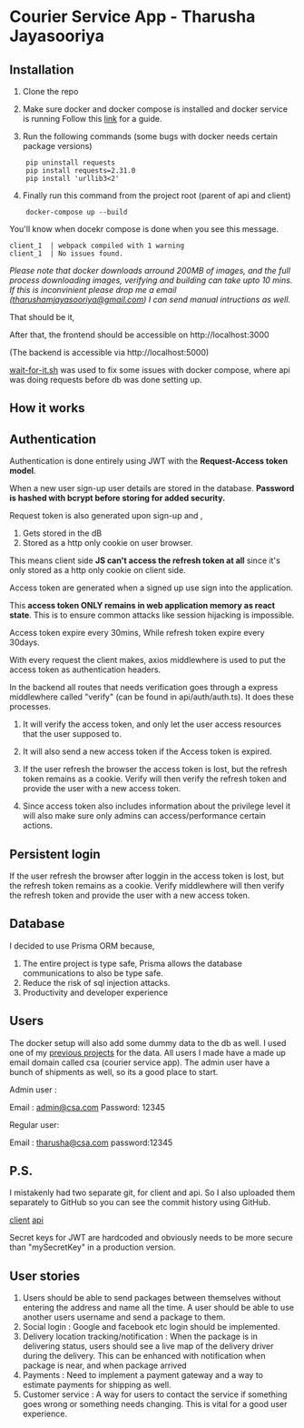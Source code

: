 # Courier Service App - Tharusha Jayasooriya

## Installation

 

1. Clone the repo 

2. Make sure docker and docker compose is installed and docker service is running 
	Follow this [link](https://docs.docker.com/compose/install/) for a guide.

4. Run the following commands (some bugs with docker needs certain package versions)
```
    pip uninstall requests
    pip install requests=2.31.0
    pip install 'urllib3<2'
```

4. Finally run this command from the project root (parent of api and client)
```
    docker-compose up --build
```
You'll know when docekr compose is done when you see this message.

    client_1  | webpack compiled with 1 warning
    client_1  | No issues found.


*Please note that docker downloads arround 200MB of images, and the full process downloading images, verifying and building can take upto 10 mins. If this is inconvinient please drop me a email (tharushamjayasooriya@gmail.com) I can send manual intructions as well.*

That should be it,

After that, the frontend should be accessible on 
http://localhost:3000

(The backend is accessible via http://localhost:5000)

[wait-for-it.sh](https://github.com/vishnubob/wait-for-it/) was used to fix some issues with docker compose, where api was doing requests before db was done setting up. 


## How it works

## Authentication

Authentication is done entirely using JWT with the **Request-Access token model**. 

When a new user sign-up user details are stored in the database. **Password is hashed with bcrypt before storing for added security.** 

Request token is also generated upon sign-up and ,
1. Gets stored in the dB
2. Stored as a http only cookie on user browser.

This means client side **JS can't access the refresh token at all** since it's only stored as a http only cookie on client side.

Access token are generated when a signed up use sign into the application.

This **access token ONLY remains in web application memory as react state**. This is to ensure common attacks like session hijacking is impossible. 

Access token expire every 30mins, 
While refresh token expire every 30days.

With every request the client makes, axios middlewhere is used to put the access token as authentication headers. 

In the backend all routes that needs verification goes through a express middlewhere called "verify" (can be found in api/auth/auth.ts). 
It does these processes.

1. It will verify the access token, and only let the user access resources that the user supposed to. 

2. It will also send a new access token if the Access token is expired. 

3. If the user refresh the browser the access token is lost, but the refresh token remains as a cookie. Verify will then verify the refresh token and provide the user with a new access token. 

4. Since access token also includes information about the privilege level it will also make sure only admins can access/performance certain actions.
 

## Persistent login

If the user refresh the browser after loggin in the access token is lost, but the refresh token remains as a cookie. Verify middlewhere will then verify the refresh token and provide the user with a new access token. 

## Database

I decided to use Prisma ORM because,

1. The entire project is type safe, Prisma allows the database communications to also be type safe.
2. Reduce the risk of sql injection attacks.
3. Productivity and developer experience

## Users

The docker setup will also add some dummy data to the db as well. I used one of my [previous projects](https://github.com/Tharusha-dev/GoProfileFromSeed/tree/main/data/by_region/LK) for the data. All users I made have a made up email domain called csa (courier service app). The admin user have a bunch of shipments as well, so its a good place to start.

Admin user :

Email : admin@csa.com
Password: 12345

Regular user:

Email : tharusha@csa.com
password:12345

## P.S.

I mistakenly had two separate git, for client and api. So I also uploaded them separately to GitHub so you can see the commit history using GitHub.

[client](https://github.com/tharusha-dev/csa-frontend/)
[api](https://github.com/tharusha-dev/csa-backend/)



Secret keys for JWT are hardcoded and obviously needs to be more secure than "mySecretKey" in a production version. 


## User stories
1. Users should be able to send packages between themselves without entering the address and name all the time. A user should be able to use another users username and send a package to them.
2. Social login : Google and facebook etc login should be implemented.
3. Delivery location tracking/notification : When the package is in delivering status, users should see a live map of the delivery driver during the delivery. This can be enhanced with notification when package is near, and when package arrived
4. Payments : Need to implement a payment gateway and a way to estimate payments for shipping as well.
5. Customer service : A way for users to contact the service if something goes wrong or something needs changing. This is vital for a good user experience. 
